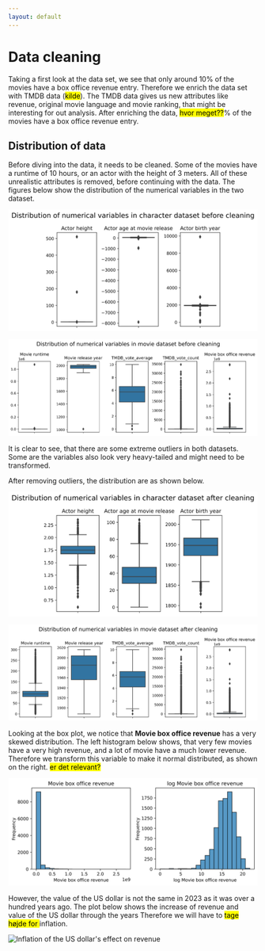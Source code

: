 ```yaml
---
layout: default
---
```


# Data cleaning

Taking a first look at the data set, we see that only around 10% of the movies have a box office revenue entry. Therefore we enrich the data set with TMDB data (<mark>kilde</mark>). The TMDB data gives us new attributes like revenue, original movie language and movie ranking, that might be interesting for out analysis. After enriching the data, <mark>hvor meget??</mark>% of the movies have a box office revenue entry.

## Distribution of data

Before diving into the data, it needs to be cleaned. Some of the movies have a runtime of 10 hours, or an actor with the height of 3 meters. All of these unrealistic attributes is removed, before continuing with the data. The figures below show the distribution of the numerical variables in the two dataset.

![Character meta dataset before cleaning](figures/dist_and_clean/before_cleaning_character.png)

![Character meta dataset before cleaning](figures/dist_and_clean/before_cleaning_movie.png)

It is clear to see, that there are some extreme outliers in both datasets. Some are the variables also look very heavy-tailed and might need to be transformed.

After removing outliers, the distribution are as shown below.

![Character meta dataset before cleaning](figures/dist_and_clean/after_cleaning_character.png)

![Character meta dataset before cleaning](figures/dist_and_clean/after_cleaning_movie.png)


Looking at the box plot, we notice that **Movie box office revenue** has a very skewed distribution. The left histogram below shows, that very few movies have a very high revenue, and a lot of movie have a much lower revenue. Therefore we transform this variable to make it normal distributed, as shown on the right. <mark>er det relevant?</mark>

![Movie box office revenue before and after log transformation](figures/dist_and_clean/log_movie_box_revenue.png)

However, the value of the US dollar is not the same in 2023 as it was over a hundred years ago. The plot below shows the increase of revenue and value of the US dollar through the years Therefore we will have to <mark>tage højde for </mark> inflation.

![Inflation of the US dollar's effect on revenue](figures/dist_and_clean/inflation_plots.png)
